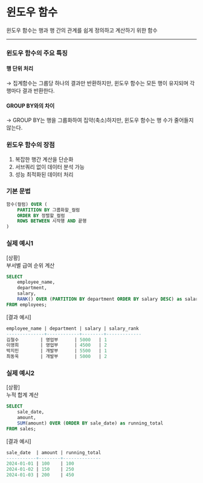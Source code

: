 # 윈도우 함수
윈도우 함수는 행과 행 간의 관계를 쉽게 정의하고 계산하기 위한 함수

<hr>

### 윈도우 함수의 주요 특징

#### 행 단위 처리
→ 집계함수는 그룹당 하나의 결과만 반환하지만, 윈도우 함수는 모든 행이 유지되며 각 행마다 결과 반환한다.

#### GROUP BY와의 차이
→ GROUP BY는 행을 그룹화하여 집약(축소)하지만, 윈도우 함수는 행 수가 줄어들지 않는다.

### 윈도우 함수의 장점
1. 복잡한 행간 계산을 단순화
2. 서브쿼리 없이 데이터 분석 가능
3. 성능 최적화된 데이터 처리

### 기본 문법
```SQL
함수(컬럼) OVER (
    PARTITION BY 그룹화할_컬럼
    ORDER BY 정렬할_컬럼
    ROWS BETWEEN 시작행 AND 끝행
)
```

### 실제 예시1
[상황] <br>
부서별 급여 순위 계산
```SQL
SELECT 
    employee_name,
    department,
    salary,
    RANK() OVER (PARTITION BY department ORDER BY salary DESC) as salary_rank
FROM employees;
```
[결과 예시]
```SQL
employee_name | department | salary | salary_rank
--------------+------------+--------+-------------
김철수        | 영업부      | 5000   | 1
이영희        | 영업부      | 4500   | 2
박지민        | 개발부      | 5500   | 1
최동욱        | 개발부      | 5000   | 2
```

### 실제 예시2
[상황] <br>
누적 합계 계산
```SQL
SELECT 
    sale_date,
    amount,
    SUM(amount) OVER (ORDER BY sale_date) as running_total
FROM sales;
```
[결과 예시]
```SQL
sale_date  | amount | running_total
-----------+--------+--------------
2024-01-01 | 100    | 100
2024-01-02 | 150    | 250
2024-01-03 | 200    | 450
```
